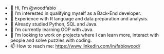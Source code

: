 - 👋 Hi, I’m @woodfabio
- 👀 I’m interested in qualifying myself as a Back-End developer.
- 🧐 Experience with R language and data preparation and analysis.
- 📖 Already studied Python, SQL and Java.
- 🌱 I’m currently learning OOP with Java.
- 💞️ I’m looking to work on projects where I can learn more, interact with people and solve puzzles with coding.
- 📫 How to reach me: https://www.linkedin.com/in/fabiowood/

<!---
woodfabio/woodfabio is a ✨ special ✨ repository because its `README.md` (this file) appears on your GitHub profile.
You can click the Preview link to take a look at your changes.
--->
